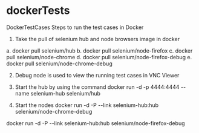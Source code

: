 # dockerTests
DockerTestCases
Steps to run the test cases in Docker
1. Take the pull of selenium hub and node browsers image in docker

  a. docker pull selenium/hub
  b. docker pull selenium/node-firefox
  c. docker pull selenium/node-chrome
  d. docker pull selenium/node-firefox-debug
  e. docker pull selenium/node-chrome-debug

2. Debug node is used to view the running test cases in VNC Viewer

3. Start the hub by using the command 
docker run -d -p 4444:4444 --name selenium-hub selenium/hub

4. Start the nodes
docker run -d -P --link selenium-hub:hub selenium/node-chrome-debug

docker run -d -P --link selenium-hub:hub selenium/node-firefox-debug
